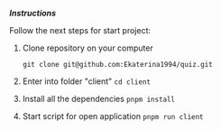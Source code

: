 **_Instructions_**

Follow the next steps for start project:

1. Clone repository on your computer

   `git clone git@github.com:Ekaterina1994/quiz.git`

2. Enter into folder "client"
   `cd client`

3. Install all the dependencies
   `pnpm install`

4. Start script for open application
   `pnpm run client`
